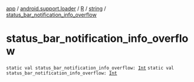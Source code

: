 [app](../../../index.md) / [android.support.loader](../../index.md) / [R](../index.md) / [string](index.md) / [status_bar_notification_info_overflow](./status_bar_notification_info_overflow.md)

# status_bar_notification_info_overflow

`static val status_bar_notification_info_overflow: `[`Int`](https://kotlinlang.org/api/latest/jvm/stdlib/kotlin/-int/index.html)
`static val status_bar_notification_info_overflow: `[`Int`](https://kotlinlang.org/api/latest/jvm/stdlib/kotlin/-int/index.html)